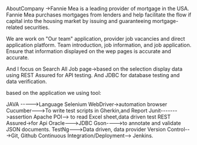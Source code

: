 AboutCompany ->Fannie Mea is  a leading provider of mortgage in the USA.
Fannie Mea purchases mortgages from lenders and help facilitate the flow 
if capital into the housing market by issuing and guaranteeing mortgage-related securities.
  
We are work on "Our team"  application, provider job vacancies and direct application platform.
Team introduction, job information, and job application.
Ensure that information displayed on the wep pages is accurate 
and accurate.

And I focus on Search All Job page->based on the selection display data 
using REST Assured for API testing. And JDBC for database testing and data verification.

based on the application we using tool:

JAVA ----->Language
Selenium WebDriver->automation browser
Cucumber--->To write test scripts in Gherkin,and Report
Junit------->assertion
Apache POI--> to read Excel sheet,data driven test
REST Assured->for Api
Oracle--->JDBC
Gson---->to annotate and validate JSON documents.
TestNg--->Data driven, data provider
Version Control--->Git, Github
Continuous Integration/Deployment--> Jenkins.



 